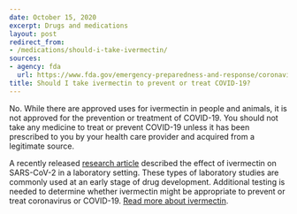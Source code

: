 ```yaml
---
date: October 15, 2020
excerpt: Drugs and medications
layout: post
redirect_from:
- /medications/should-i-take-ivermectin/
sources:
- agency: fda
  url: https://www.fda.gov/emergency-preparedness-and-response/coronavirus-disease-2019-covid-19/coronavirus-disease-2019-covid-19-frequently-asked-questions
title: Should I take ivermectin to prevent or treat COVID-19?
---
```


No. While there are approved uses for ivermectin in people and animals, it is not approved for the prevention or treatment of COVID-19. You should not take any medicine to treat or prevent COVID-19 unless it has been prescribed to you by your health care provider and acquired from a legitimate source.

A recently released [research article](https://www.sciencedirect.com/science/article/pii/S0166354220302011) described the effect of ivermectin on SARS-CoV-2 in a laboratory setting. These types of laboratory studies are commonly used at an early stage of drug development. Additional testing is needed to determine whether ivermectin might be appropriate to prevent or treat coronavirus or COVID-19. [Read more about ivermectin](https://www.fda.gov/animal-veterinary/product-safety-information/faq-covid-19-and-ivermectin-intended-animals).